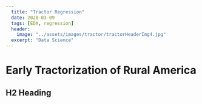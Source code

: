 ```yaml
---
  title: "Tractor Regression"
  date: 2020-03-09
  tags: [EDA, regression]
  header:
    image: "../assets/images/tractor/tractorHeaderImg4.jpg"
  excerpt: "Data Science"
---
```


# Early Tractorization of Rural America

## H2 Heading
